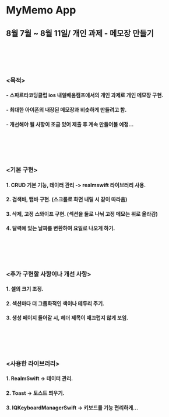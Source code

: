 # MyMemo App
## 8월 7월 ~ 8월 11일/ 개인 과제 - 메모장 만들기


<br></br>
-----
### <목적>
#### - 스파르타코딩클럽 ios 내일배움캠프에서의 개인 과제로 개인 메모장 구현.
#### - 최대한 아이폰의 내장된 메모장과 비슷하게 만들려고 함.
#### - 개선해야 될 사항이 조금 있어 제출 후 계속 만들어볼 예정...

<br></br>
-----
### <기본 구현>
#### 1. CRUD 기본 기능, 데이터 관리 -> realmswift 라이브러리 사용.
#### 2. 검색바, 탭바 구현. (스크롤로 화면 내릴 시 같이 따라옴)
#### 3. 삭제, 고정 스와이프 구현. (섹션을 둘로 나눠 고정 메모는 위로 올라감)
#### 4. 달력에 있는 날짜를 변환하여 요일로 나오게 하기.



<br></br>
-----


### <추가 구현할 사항이나 개선 사항>
#### 1. 셀의 크기 조정.
#### 2. 섹션마다 더 그룹화적인 색이나 테두리 주기.
#### 3. 생성 페이지 들어갈 시, 헤더 제목이 매끄럽지 않게 보임.


<br></br>
-----

### <사용한 라이브러리>
#### 1. RealmSwift -> 데이터 관리.
#### 2. Toast -> 토스트 띄우기.
#### 3. IQKeyboardManagerSwift -> 키보드를 기능 편리하게...



